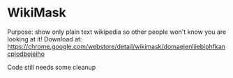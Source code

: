 # WikiMask
Purpose: show only plain text wikipedia so other people won't know you are looking at it!
Download at: https://chrome.google.com/webstore/detail/wikimask/domaejenliiebiphfkancpjodbojeiho

Code still needs some cleanup
